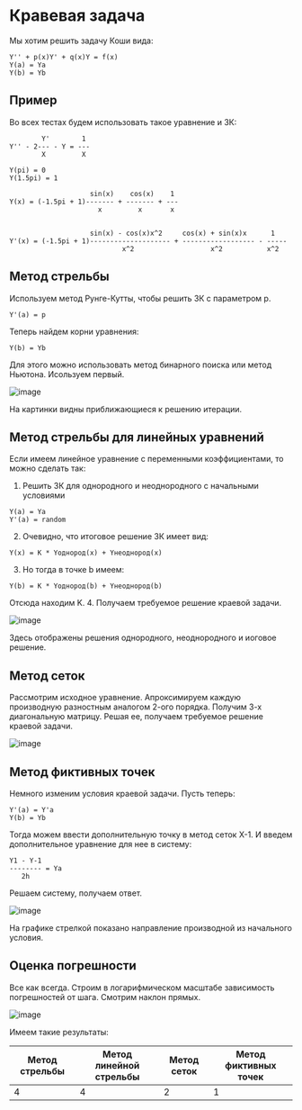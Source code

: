 # Кравевая задача

Мы хотим решить задачу Коши вида:
```
Y'' + p(x)Y' + q(x)Y = f(x)
Y(a) = Ya
Y(b) = Yb
```

## Пример

Во всех тестах будем использовать такое уравнение и ЗК:

```
        Y'        1
Y'' - 2--- - Y = --- 
        X         X
        
Y(pi) = 0
Y(1.5pi) = 1

                    sin(x)    cos(x)    1
Y(x) = (-1.5pi + 1)------- + ------- + ---
                      x         x       x


                    sin(x) - cos(x)x^2     cos(x) + sin(x)x      1
Y'(x) = (-1.5pi + 1)-------------------- + ------------------ - -----
                            x^2                   x^2           x^2

```

## Метод стрельбы

Используем метод Рунге-Кутты, чтобы решить ЗК с параметром p.
```
Y'(a) = p
```
Теперь найдем корни уравнения:
```
Y(b) = Yb
```
Для этого можно использовать метод бинарного поиска или метод Ньютона.
Исользуем первый.

![image](https://user-images.githubusercontent.com/25401699/153134723-15f42cc5-1a3a-4372-ac43-31773ce6b75f.png)

На картинки видны приближающиеся к решению итерации.

## Метод стрельбы для линейных уравнений

Если имеем линейное уравнение с переменными коэффициентами, то можно сделать так:

1. Решить ЗК для однородного и неоднородного с начальными условиями
```
Y(a) = Ya
Y'(a) = random
```
2. Очевидно, что итоговое решение ЗК имеет вид:
```
Y(x) = K * Yоднород(x) + Yнеоднород(x)
```
3. Но тогда в точке b имеем:
```
Y(b) = K * Yоднород(b) + Yнеоднород(b)
```
Отсюда находим K.
4. Получаем требуемое решение краевой задачи.

![image](https://user-images.githubusercontent.com/25401699/153135895-b4bbd9e3-2d12-4daa-9122-008614be92a4.png)

Здесь отображены решения однородного, неоднородного и иоговое решение.

## Метод сеток

Рассмотрим исходное уравнение.
Апроксимируем каждую производную разностным аналогом 2-ого порядка.
Получим 3-х диагональную матрицу.
Решая ее, получаем требуемое решение краевой задачи.

![image](https://user-images.githubusercontent.com/25401699/153136210-797c2140-fd40-4eab-b6a5-8ae27f304931.png)

## Метод фиктивных точек

Немного изменим условия краевой задачи. Пусть теперь:

```
Y'(a) = Y'a
Y(b) = Yb
```

Тогда можем ввести дополнительную точку в метод сеток X-1.
И введем дополнительное уравнение для нее в систему:
```
Y1 - Y-1
-------- = Ya
   2h
```
Решаем систему, получаем ответ.

![image](https://user-images.githubusercontent.com/25401699/153136489-d8bd0613-58e5-4c84-ae93-dd1c720c8a2e.png)

На графике стрелкой показано направление производной из начального условия.

## Оценка погрешности

Все как всегда. Строим в логарифмическом масштабе зависимость погрешностей от шага. Смотрим наклон прямых.

![image](https://user-images.githubusercontent.com/25401699/153136628-854f3ff1-1881-4556-9b0a-e84a6b21e9f7.png)

Имеем такие результаты:


|Метод стрельбы|Метод линейной стрельбы|Метод сеток|Метод фиктивных точек|
|--------------|-----------------------|-----------|---------------------|
|4             |4                      |2          |1                    |
